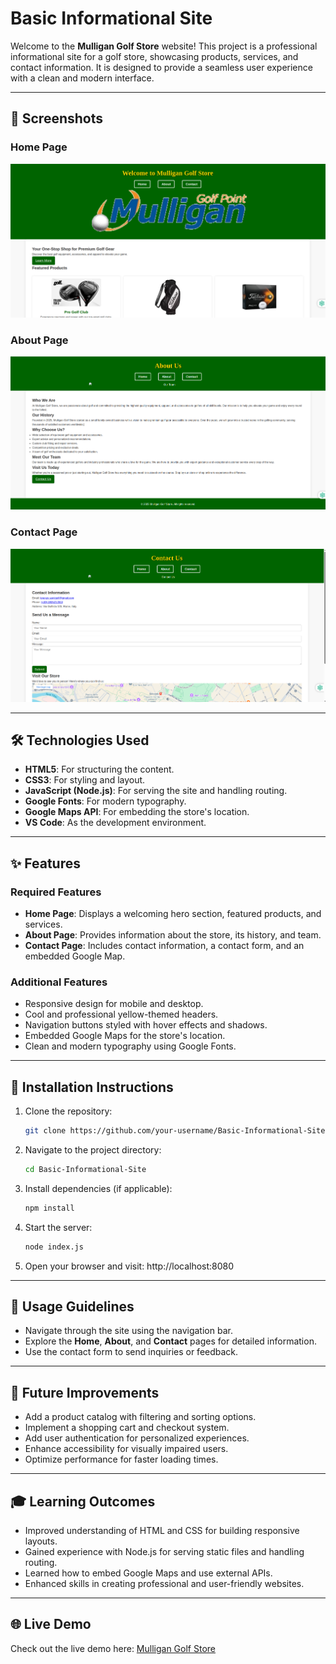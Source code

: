 # Basic Informational Site

Welcome to the **Mulligan Golf Store** website! This project is a professional informational site for a golf store, showcasing products, services, and contact information. It is designed to provide a seamless user experience with a clean and modern interface.

---

## 📸 Screenshots

### Home Page
![Home Page Screenshot](images/Screenshots/Screenshot_2025-04-03_23-55-29.png)

### About Page
![About Page Screenshot](images/Screenshots/Screenshot_2025-04-03_23-57-49.png)

### Contact Page
![Contact Page Screenshot](images/Screenshots/Screenshot_2025-04-03_23-58-43.png)

---

## 🛠️ Technologies Used

- **HTML5**: For structuring the content.
- **CSS3**: For styling and layout.
- **JavaScript (Node.js)**: For serving the site and handling routing.
- **Google Fonts**: For modern typography.
- **Google Maps API**: For embedding the store's location.
- **VS Code**: As the development environment.

---

## ✨ Features

### Required Features
- **Home Page**: Displays a welcoming hero section, featured products, and services.
- **About Page**: Provides information about the store, its history, and team.
- **Contact Page**: Includes contact information, a contact form, and an embedded Google Map.

### Additional Features
- Responsive design for mobile and desktop.
- Cool and professional yellow-themed headers.
- Navigation buttons styled with hover effects and shadows.
- Embedded Google Maps for the store's location.
- Clean and modern typography using Google Fonts.

---

## 🚀 Installation Instructions

1. Clone the repository:
   ```bash
   git clone https://github.com/your-username/Basic-Informational-Site.git

2. Navigate to the project directory:
    ```bash
    cd Basic-Informational-Site

3. Install dependencies (if applicable):
    ```bash
    npm install

4. Start the server:
    ```bash
    node index.js

5. Open your browser and visit:
    http://localhost:8080

---

## 📖 Usage Guidelines

- Navigate through the site using the navigation bar.
- Explore the **Home**, **About**, and **Contact** pages for detailed information.
- Use the contact form to send inquiries or feedback.

---

## 🔮 Future Improvements

- Add a product catalog with filtering and sorting options.
- Implement a shopping cart and checkout system.
- Add user authentication for personalized experiences.
- Enhance accessibility for visually impaired users.
- Optimize performance for faster loading times.

---

## 🎓 Learning Outcomes

- Improved understanding of HTML and CSS for building responsive layouts.
- Gained experience with Node.js for serving static files and handling routing.
- Learned how to embed Google Maps and use external APIs.
- Enhanced skills in creating professional and user-friendly websites.

---

## 🌐 Live Demo

Check out the live demo here: [Mulligan Golf Store](https://your-live-demo-link.com)